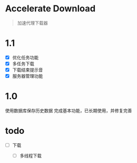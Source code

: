 # Accelerate Download

> 加速代理下载器

# 1.1
- [x] 优化任务功能
- [x] 多任务下载
- [x] 下载结束提示音
- [x] 服务器管理功能

# 1.0
使用数据库保存历史数据
完成基本功能，已长期使用，并修复完善

# todo
- [ ] 下载
  - [ ] 多线程下载
  